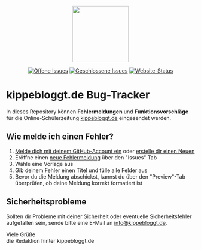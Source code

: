 <p align="center"><img src="https://kippebloggt.de/wp-content/uploads/2018/10/kippebloggt_logo.png" width="150"></p>

<p align="center">
<a href="https://github.com/kippebloggt/Bugs/issues?q=is%3Aopen+is%3Aissue"><img src="https://img.shields.io/github/issues-raw/kippebloggt/Bugs?label=Offene%20Issues&style=flat-square" alt="Offene Issues"></a>
<a href="https://github.com/kippebloggt/Bugs/issues?q=is%3Aissue+is%3Aclosed"><img src="https://img.shields.io/github/issues-closed-raw/kippebloggt/Bugs?label=Geschlossene%20Issues&style=flat-square" alt="Geschlossene Issues"></a>
<a href="https://www.kippebloggt.de"><img src="https://img.shields.io/website?down_message=Offline&label=Website-Status&style=flat-square&up_message=Online&url=https%3A%2F%2Fkippebloggt.de" alt="Website-Status"></a>
</p>

# kippebloggt.de Bug-Tracker
In dieses Repository können **Fehlermeldungen** und **Funktionsvorschläge** für die Online-Schülerzeitung [kippebloggt.de](https://kippebloggt.de) eingesendet werden.

## Wie melde ich einen Fehler?
1. [Melde dich mit deinem GitHub-Account ein](https://github.com/login?return_to=%2Fkippebloggt%2FBugs) oder [erstelle dir einen Neuen](https://github.com/join)
2. Eröffne einen [neue Fehlermeldung](https://github.com/kippebloggt/Bugs/issues/new/choose) über den "Issues" Tab
3. Wähle eine Vorlage aus
4. Gib deinem Fehler einen Titel und fülle alle Felder aus
6. Bevor du die Meldung abschickst, kannst du über den "Preview"-Tab überprüfen, ob deine Meldung korrekt formatiert ist

## Sicherheitsprobleme
Sollten dir Probleme mit deiner Sicherheit oder eventuelle Sicherheitsfehler aufgefallen sein, sende bitte eine E-Mail an [info@kippebloggt.de](mailto:info@kippebloggt.de).


Viele Grüße<br>
die Redaktion hinter kippebloggt.de
